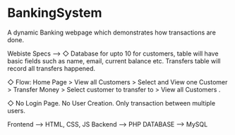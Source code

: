 # BankingSystem

A dynamic Banking webpage which demonstrates how transactions are done.

Webiste Specs --> ◇ Database for upto 10 for customers, table will have basic fields such as name, email, current balance etc. Transfers table will record all transfers happened.

◇ Flow: Home Page > View all Customers > Select and View one Customer > Transfer Money > Select customer to transfer to > View all Customers .

◇ No Login Page. No User Creation. Only transaction between multiple users.

Frontend --> HTML, CSS, JS Backend --> PHP DATABASE --> MySQL
